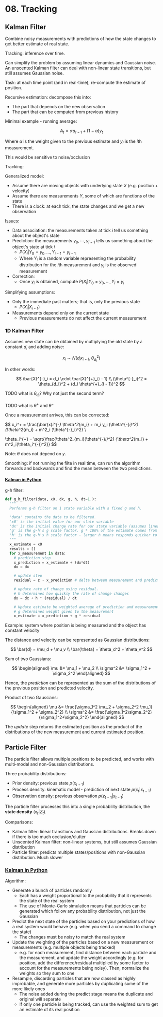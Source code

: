 # 08. Tracking

## Kalman Filter

Combine noisy measurements with predictions of how the state changes to get better estimate of real state.

Tracking: inference over time.

Can simplify the problem by assuming linear dynamics and Gaussian noise. An unscented Kalman filter can deal with non-linear state transitions, but still assumes Gaussian noise.

Task: at each time point (and in real-time), re-compute the estimate of position.

Recursive estimation: decompose this into:

- The part that depends on the new observation
- The part that can be computed from previous history

Minimal example - running average:

$$
A_t = \alpha a_{t - 1} + (1 - \alpha) y_t
$$

Where $\alpha$ is the weight given to the previous estimate and $y_i$ is the $i$th measurement.

This would be sensitive to noise/occlusion

Tracking:

Generalized model:

- Assume there are moving objects with underlying state $X$ (e.g. position + velocity)
- Assume there are measurements $Y$, some of which are functions of the state
- There is a clock: at each tick, the state changes and we get a new observation

[Issues](http://engr.case.edu/merat_francis/eecs490f06/References/Forsyth/Forsyth_Ch17_Tracking.pdf):

- Data association: the measurements taken at tick $i$ tell us something about the object's state
- Prediction: the measurements $y_0, \cdots, y_{i - 1}$ tells us something about the object's state at tick $i$
  - $P(X_i | Y_0 = y_0, \dots, Y_{i - 1} = y_{i - 1}$
  - Where $Y_i$ is a random variable representing the probability distribution for the $i$th measurement and $y_i$ is the observed measurement
- Correction:
  - Once $y_i$ is obtained, compute $P(X_i | Y_0 = y_0, \dots, Y_i = y_i$

Simplifying assumptions:

- Only the immediate past matters; that is, only the previous state
  - $P(X_i | X_{i - 1})$
- Measurements depend only on the current state
  - Previous measurements do not affect the current measurement

### 1D Kalman Filter

Assumes new state can be obtained by multiplying the old state by a constant $d_i$ and adding noise:

$$
x_i \sim N(d_i x_{i - 1}, \theta_{d_i}^2)
$$

In other words:

$$
\bar{X}^{-}_i = d_i \cdot \bar{X}^{+}_{i - 1} \\
(\theta^{-}_i)^2 = \theta_{d_i}^2 + (d_i \theta^{+}_{i - 1})^2
$$

TODO what is $\theta_{d_i}$? Why not just the second term?

TODO what is $\theta^{+}$ and $\theta^{-}$

Once a measurement arrives, this can be corrected:

$$
x_i^+ = \frac{\bar{x}_i^{-} \theta^2_{m_i} + m_i y_i (\theta^{-}_i)^2}
             {\theta^2_{m_i} + m^2_i (\theta^{-}_i)^2} \\

\theta_i^{+} = \sqrt{\frac{\theta^2_{m_i}(\theta^{-}_i)^2}
                          {\theta^2_{m_i} + m^2_i(\theta_i^{-})^2}}
$$

Note: $\theta$ does not depend on $y$.

Smoothing: if not running the filte in real time, can run the algorithm forwards and backwards and find the mean between the two predictions.

#### [Kalman in Python](https://github.com/rlabbe/Kalman-and-Bayesian-Filters-in-Python)

g-h filter:

```python
def g_h_filter(data, x0, dx, g, h, dt=1.):
  """
  Performs g-h filter on 1 state variable with a fixed g and h.

  'data' contains the data to be filtered.
  'x0' is the initial value for our state variable
  'dx' is the initial change rate for our state variable (assumes linear rate of change)
  'g' is the g-h's g scale factor. g * 100% of the estimate comes from the measurement. Should be high for less noisy measurements
  'h' is the g-h's h scale factor - larger h means responds quicker to change, but more vulnerable to noise/outliers
  """
  x_estimate = x0
  results = []
  for x_measurement in data:
    # prediction step
    x_prediction = x_estimate + (dx*dt)
    dx = dx

    # update step
    residual = z - x_prediction # delta between measurement and prediction

    # update rate of change using residual.
    # h determines how quickly the rate of change changes
    dx = dx + h * (residual) / dt

    # Update estimate be weighted average of prediction and measurement
    # g determines weight given to the measurement
    x_estimate = x_prediction + g * residual
```

Example: system where position is being measured and the object has constant velocity

The distance and velocity can be represented as Gaussian distributions:

$$
\bar{d} = \mu_d + \mu_v \\
\bar{\theta} = \theta_d^2 + \theta_v^2
$$

Sum of two Gaussians:

$$
\begin{aligned}
\mu &= \mu_1 + \mu_2 \\
\sigma^2 &= \sigma_1^2 + \sigma_2^2
\end{aligned}
$$

Hence, the *prediction* can be represented as the sum of the distributions of the previous position and predicted velocity.

Product of two Gaussians:

$$
\begin{aligned}
\mu &= \frac{\sigma_1^2 \mu_2 + \sigma_2^2 \mu_1}{\sigma_1^2 + \sigma_2^2} \\
\sigma^2 &= \frac{\sigma_1^2\sigma_2^2}{\sigma_1^2+\sigma_2^2}
\end{aligned}
$$

The *update* step returns the estimated position as the product of the distributions of the new measurement and current estimated position.

## Particle Filter

The particle filter allows multiple positions to be predicted, and works with multi-modal and non-Gaussian distributions.

Three probability distributions:

- Prior density: previous state $p(x_{t - 1})$
- Process density: kinematic model - prediction of next state $p(x_t | x_{t - 1})$
- Observation density: previous observation $p(z_{t - 1} | x_{t - 1})$

The particle filter processes this into a single probability distribution, the **state density** $(x_t | Z_t)$.

Comparisons:

- Kalman filter: linear transitions and Gaussian distributions. Breaks down if there is too much occlusion/clutter
- Unscented Kalman filter: non-linear systems, but still assumes Gaussian distribution
- Particle filter: predicts multiple states/positions with non-Gaussian distribution. Much slower


### [Kalman in Python](https://github.com/rlabbe/Kalman-and-Bayesian-Filters-in-Python)

Algorithm:

- Generate a bunch of particles randomly
  - Each has a weight proportional to the probability that it represents the state of the real system
  - The use of Monte-Carlo simulation means that particles can be generated which follow any probability distribution, not just the Gaussian
- Predict the next state of the particles based on your predictions of how a real system would behave (e.g. when you send a command to change the state)
  - The changes must be noisy to match the real system
- Update the weighting of the particles based on a new measurement or measurements (e.g. multiple objects being tracked)
  - e.g. for each measurement, find distance between each particle and the measurement, and update the weight accordingly (e.g. for position, add the difference/residual multiplied by some factor to account for the measurements being noisy). Then, normalize the weights so they sum to one
- Resample, discarding particles that are now classed as highly improbable, and generate more particles by duplicating some of the more likely ones
  - The noise added during the predict stage means the duplicate and original will separate
  - If only one particle is being tracked, can use the weighted sum to get an estimate of its real position

